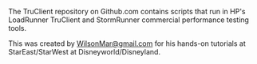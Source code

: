 The TruClient repository on Github.com contains scripts that run in HP's LoadRunner TruClient and StormRunner commercial performance testing tools.

This was created by WilsonMar@gmail.com for his hands-on tutorials at StarEast/StarWest at Disneyworld/Disneyland.
